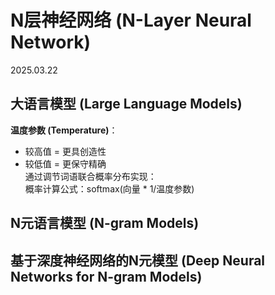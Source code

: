 # N层神经网络 (N-Layer Neural Network)  
2025.03.22  

## 大语言模型 (Large Language Models)  
**温度参数 (Temperature)**：  
- 较高值 = 更具创造性  
- 较低值 = 更保守精确  
通过调节词语联合概率分布实现：  
概率计算公式：softmax(向量 * 1/温度参数)  

## N元语言模型 (N-gram Models)  

## 基于深度神经网络的N元模型 (Deep Neural Networks for N-gram Models)  